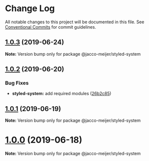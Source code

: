 # Change Log

All notable changes to this project will be documented in this file.
See [Conventional Commits](https://conventionalcommits.org) for commit guidelines.

## [1.0.3](https://github.com/jaccomeijer/wheelroom/compare/@jacco-meijer/styled-system@1.0.2...@jacco-meijer/styled-system@1.0.3) (2019-06-24)

**Note:** Version bump only for package @jacco-meijer/styled-system





## [1.0.2](https://github.com/jaccomeijer/wheelroom/compare/@jacco-meijer/styled-system@1.0.1...@jacco-meijer/styled-system@1.0.2) (2019-06-20)


### Bug Fixes

* **styled-system:** add required modules ([26b2c85](https://github.com/jaccomeijer/wheelroom/commit/26b2c85))





## [1.0.1](https://github.com/jaccomeijer/wheelroom/compare/@jacco-meijer/styled-system@1.0.0...@jacco-meijer/styled-system@1.0.1) (2019-06-19)

**Note:** Version bump only for package @jacco-meijer/styled-system





# [1.0.0](https://github.com/jaccomeijer/wheelroom/compare/@jacco-meijer/styled-system@0.1.3...@jacco-meijer/styled-system@1.0.0) (2019-06-18)

**Note:** Version bump only for package @jacco-meijer/styled-system
